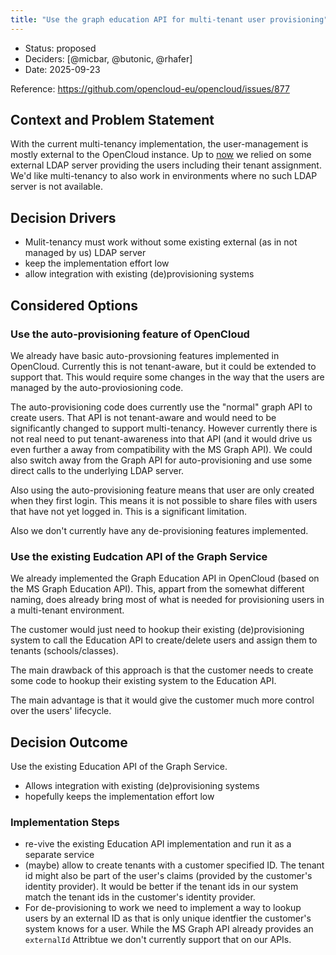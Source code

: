 ```yaml
---
title: "Use the graph education API for multi-tenant user provisioning"
---
```


* Status: proposed
* Deciders: [@micbar, @butonic, @rhafer]
* Date: 2025-09-23

Reference: https://github.com/opencloud-eu/opencloud/issues/877

## Context and Problem Statement

With the current multi-tenancy implementation, the user-management is mostly external
to the OpenCloud instance. Up to [now](../0001-simple-multi-tenancy-using-a-single-opencloud-instance.md)
we relied on some external LDAP server providing the users including their tenant assignment.
We'd like multi-tenancy to also work in environments where no such LDAP server is not available.

## Decision Drivers

* Mulit-tenancy must work without some existing external (as in not managed by us) LDAP server
* keep the implementation effort low
* allow integration with existing (de)provisioning systems

## Considered Options

### Use the auto-provisioning feature of OpenCloud

We already have basic auto-provsioning features implemented in OpenCloud.
Currently this is not tenant-aware, but it could be extended to support that.
This would require some changes in the way that the users are managed by the
auto-proviosioning code.

The auto-provisioning code does currently use the "normal" graph API to create
users. That API is not tenant-aware and would need to be significantly changed
to support multi-tenancy. However currently there is not real need to put
tenant-awareness into that API (and it would drive us even further a away from
compatibility with the MS Graph API). We could also switch away from the Graph API
for auto-provisioning and use some direct calls to the underlying LDAP server.

Also using the auto-provisioning feature means that user are only created
when they first login. This means it is not possible to share files with users that
have not yet logged in. This is a significant limitation.

Also we don't currently have any de-provisioning features implemented.

### Use the existing Eudcation API of the Graph Service

We already implemented the Graph Education API in OpenCloud (based on the MS Graph Education API).
This, appart from the somewhat different naming, does already bring most of what is needed
for provisioning users in a multi-tenant environment.

The customer would just need to hookup their existing (de)provisioning system to call the
Education API to create/delete users and assign them to tenants (schools/classes).

The main drawback of this approach is that the customer needs to create some code to
hookup their existing system to the Education API.

The main advantage is that it would give the customer much more control over the users' lifecycle.

## Decision Outcome

Use the existing Education API of the Graph Service.

* Allows integration with existing (de)provisioning systems
* hopefully keeps the implementation effort low

### Implementation Steps

* re-vive the existing Education API implementation and run it as a separate service
* (maybe) allow to create tenants with a customer specified ID. The tenant id might also be
  part of the user's claims (provided by the customer's identity provider). It would be better
  if the tenant ids in our system match the tenant ids in the customer's identity provider.
* For de-provisioning to work we need to implement a way to lookup users by an external ID as
  that is only unique identfier the customer's system knows for a user. While the MS Graph API
  already provides an `externalId` Attribtue we don't currently support that on our APIs.

